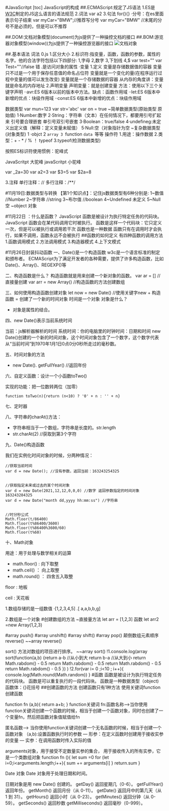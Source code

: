 #JavaScritpt
[toc]
JavaScript的构成
##.ECMAScript:规定了JS语法
 1.ES是[W3C](https://www.w3.org)制定的JS这么语言的语法规范
 2.词法
  var a2
 3.句法
 for(){}
 ·分号：在es里面表示句子结束
 var myCar="BMW";//推荐写分号
 var myCar="BMW"  //末尾的分号不是必须的，但是可以不推荐
 
 

##.DOM:文档对象模型(document)为js提供了一种操控文档的接口
##.BOM:游览器对象模型(window))为js提供了一种操控游览器的接口
![文档对象](https://www.w3school.com.cn/i/ct_htmltree.gif) 

##.基本语法
词法
0.js
1.区分大小
2.标识符:指变量，函数，函数的参数，属性的名字。他的合法字符包括以下四部分:
  1,字母 
   2,数字 
	3,下划线 
	 4,$
var test=""
var Test=""//false 错 
.是访问对象的属性
·变量
1.定义
  变量是存储数据值的容器
  变量只不过是一个用于保存任意值的命名占位符
  变量就是一个变化的量(在程序运行过程中变量的值可以发生改变)
  变量就是一个存储数据的容器
  从内存的角度讲：变量就是命名的内存地址
2.声明变量
  声明变量：就是创建变量
  方法：使用以下三个关键字声明
    ··avr:ES 6版本以前的版本中方法。缺点：函数作用域
	··let:ES 6版本中新增的优点：块级作用域
	··const:ES 6版本中新增的优点：块级作用域

  数据类型
  var mun=123
  var str='abc'
  var on = true
  ~简单数据类型(原始类型 原始值)
   1·Number:数字
   2·String：字符串（文本）在任何情况下，都要用引号扩起来
   引号要合理嵌套
   单引号双引号嵌套
   3·Boolean：true/false
   4·undefineg:未定义出定义值（解释：定义变量未赋值）
   5·Null:空（对象指针为空
  ~复杂数据类型(对象类型)
  1 ·objct
    2 `array
	3 `function
	 `data
	 `等等
  操作符
  1.用途：操作数据
  2.类型：+ - * / % ！ typeof
  3.typeof(检测数据类型)
  

按照ES标识符使用惯例：驼峰式

JavaScritpt  大驼峰
javaScritpt 小驼峰

var  _2a=30
var  a2=3
var  $3=5
var  $2a=8


3.注释
单行注释：//
多行注释：/**/


#11月19日:数据类型与转换
【第1个知识点】：记住js数据类型有6种分别是:
1~数值   //Number
2~字符串  //string
3~布尔值   //boolean
4~Undefined 未定义
5~Null  空
~object  对象

#11月22日 ：什么是函数？
JavaScript 函数是被设计为执行特定任务的代码块。
JavaScript 函数会在某代码调用它时被执行。
函数是这样一个代码块：它只定义一次，但是可以被执行或调用若干次
函数也是一种数据
函数只有在调用时才会执行，如果不调用，函数永远不会被执行
##函数的如何定义
有四种函数的调用方法
1.函数调用模式
2.方法调用模式
3.构造器模式
4.上下文模式



#11月26日封装抖动函数
一、Date()是一个构造函数
 w3c是一个语言标准的制定和颁布者。
 ECMAScript为了满足开发者的各种需要，提供了许多构造函数，比如Date()、Array()、REGEXP()等

二、构造函数是什么？
构造函数就是用来创建一个新对象的函数。
 var ar = [] // 直接量创建
 var arr = new Array() //构造函数的方法创建数组

三、如何使用构造函数创建对象
let now = new Date()  //使用关键字new + 构造函数 = 创建了一个新的时间对象
时间是一个对象
对象是什么？

- 对象是属性的结合。


四、new Date()表示当前系统时间

当前：js解析器解析的时间
系统时间：你的电脑里的时钟时间：日期和时间
new Date()创建的一个新的时间对象，这个时间对象包含了一个数字，这个数字代表从“当前时间”到1970年1月1日0点0分0秒所走过的毫秒数。

五、时间对象的方法

- new Date(). getFullYear()  //返回年份

六、自定义函数：设计一个小函数toTwo()

实现的功能：把一位数转两位（加零）

```javasc
function toTwo(n){return (n<10) ? '0' + n : '' + n}

```

七、定时器


八、字符串的charAt()方法： 

- 字符串相当于一个数组，字符串是长度的。str.length
- str.charAt(2)   //获取到第3个字符



九、Date()构造函数

我们在实例化时间对象的时候，分两种情况：

```javas
//获取当前时间
var d = new Date(); //没有参数，返回当前：163243254325


//获取指定未来或过去的某个时间对象
var d = new Date(2021,12,12,0,0,0) //数字 返回参数指定的时间对象  163243284325
var d = new Date("month dd,yyyy hh:mm:ss") //字符串


//时分秒公式
Math.floor(t/86400)
Math.floor(t%86400/3600)
Math.floor(t%86400%3600/60)
Math.floor(t%60)

```



十、Math对象

用途：用于处理与数学相关的运算

- math.floor() : 向下取整
- math.ceil() ： 向上取整
- math.round() ： 四舍五入取整



floor : 地板

ceil : 天花板

1.数组存储的是一组数值
·[1,2,3,4,5]
.[ a,a,b,b,g]

2.数组是一个对象
#创建数组的方法
~直接量方法
let arr = [1,2,3]
函数
let arr2 =new Array(1,2,3)

#array push()
#array unshift()
#array shift()
#array pop()
颠倒数组元素顺序reverse()
~~array  reverse()

sort() 方法对数组的项目进行排序。
~~array sort()
!1.console.log(array sort(function(a,b)
{return a-b //从小到大 
return b-a //从大到小
return Math.rabdom() - 0.5
return Math.rabdom() - 0.5
return Math.rabdom() - 0.5
return Math.rabdom() - 0.5
}) )
!2.for(var i= 0 ;i<10 ; i++){
	console.log(Math.round(Math.random))
}
#函数
函数是被设计为执行特定任务的代码块。
函数是可以重复执行的一段代码块。
函数是一种数据类型（object)
函数体：{}花括号
##创建函数的方法
创建函数只有1种方法
使用关键词function创建函数 

function fn (a,b){
   return a+b;
}
function关键词
fn:函数名称——>当你使用function关键词创建一个函数的时候，相当于创建一个函数对象，同时也创建了一个变量fn，然后把函数对象值赋值给fn

匿名函数——> 当你使用function关键词创建一个无名函数的时候，相当于创建一个函数对象
（a,b):设置函数执行时的参数
— 形参：在定义函数时创建用于接收实参的变量
— 实参：在调用函数时传入实际的值

arguments对象，用于接受不定数量实参的集合，
用于接收传入的所有实参，它是一个类数组对象
 function fn (){
    let sum =0 
	for (let i=0;i<arguments.length;i++){
	sum += arguments[i]
	}
	return.sum
 }




Date 对象
Date 对象用于处理日期和时间。

日期对象是用 new Date() 创建的。
getDay()	返回星期几（0-6）。
getFullYear()	返回年份。
getMonth()	返回月份（从 0-11）。
getDate()	返回月中的第几天（从 1 到 31）。
getHours()	返回小时（从 0-23）。
getMinutes()	返回分钟（从 0-59）。
getSeconds()	返回秒数
getMilliseconds()	返回毫秒（0-999）。